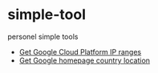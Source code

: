 # simple-tool
personel simple tools

* [Get Google Cloud Platform IP ranges](./gcp_ip_ranges.py)
* [Get Google homepage country location](./google_homepage_location.py)
